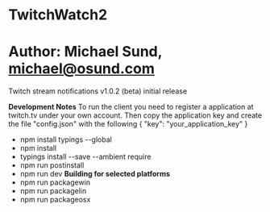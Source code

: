 # TwitchWatch2
# Author: Michael Sund, michael@osund.com
Twitch stream notifications
v1.0.2 (beta) initial release

**Development Notes**
To run the client you need to register a application at twitch.tv under your own account.
Then copy the application key and create the file "config.json" with the following
{
  "key": "your_application_key"
}

- npm install typings --global
- npm install
- typings install --save --ambient require
- npm run postinstall
- npm run dev
**Building for selected platforms**
- npm run packagewin
- npm run packagelin
- npm run packageosx
